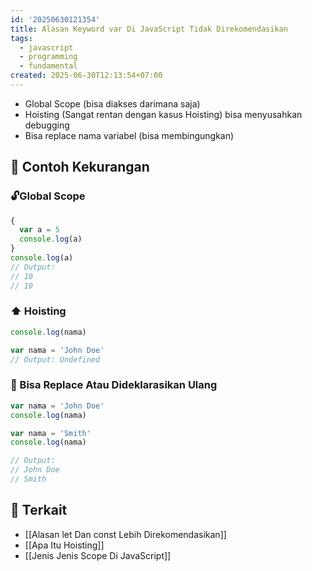 ```yaml
---
id: '20250630121354'
title: Alasan Keyword var Di JavaScript Tidak Direkomendasikan
tags:
  - javascript
  - programming
  - fundamental
created: 2025-06-30T12:13:54+07:00
---
```


- Global Scope (bisa diakses darimana saja)
- Hoisting (Sangat rentan dengan kasus Hoisting) bisa menyusahkan debugging
- Bisa replace nama variabel (bisa membingungkan)

## 😬 Contoh Kekurangan

### 🔓Global Scope

```javascript
{
  var a = 5
  console.log(a)
}
console.log(a)
// Output:
// 10
// 10
```

### ⬆️ Hoisting

```javascript
console.log(nama)

var nama = 'John Doe'
// Output: Undefined
```

### 📝 Bisa Replace Atau Dideklarasikan Ulang

```javascript
var nama = 'John Doe'
console.log(nama)

var nama = 'Smith'
console.log(nama)

// Output:
// John Doe
// Smith
```

## 🔗 Terkait

- [[Alasan let Dan const Lebih Direkomendasikan]]
- [[Apa Itu Hoisting]]
- [[Jenis Jenis Scope Di JavaScript]]
